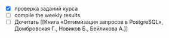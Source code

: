 - [x] проверка заданий курса
- [ ] compile the weekly results
- [ ] Дочитать [[Книга «Оптимизация запросов в PostgreSQL», Домбровская Г., Новиков Б., Бейликова А.]]
